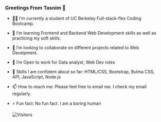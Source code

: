 ### Greetings From Tasnim 👋
- 👩‍🏫 I’m currently a student of UC Berkeley Full-stack-flex Coding Bootcamp.
- 🌱 I’m learning Frontend and Backend Web Development skills as well as practicing my soft skills.
- 🔭 I’m looking to collaborate on different projects related to Web Develpment.
- 🤔 I’m Open to work for Data analyst, Web Dev roles
- 💬 Skills I am confident about so far: HTML/CSS, Bootstrap, Bulma CSS, API, JavaScript, Node.js
- 📫 How to reach me: Please feel free to email me. I check my email regularly.
- ⚡ Fun fact: No fun fact. I am a boring human

  ![Visitors](https://api.visitorbadge.io/api/visitors?path=https%3A%2F%2Fgithub.com%2Fthalim-glam&label=Number%20of%20Visitors%20&labelColor=%23d9e3f0&countColor=%23dce775&style=plastic&labelStyle=upper)
<!--
**thalim-glam/thalim-glam** is a ✨ _special_ ✨ repository because its `README.md` (this file) appears on your GitHub profile.

Here are some ideas to get you started:

- 🔭 I’m currently working on ...
- 🌱 I’m currently learning ...
- 👯 I’m looking to collaborate on ...
- 🤔 I’m looking for help with ...
- 💬 Ask me about ...
- 📫 How to reach me: ...
- 😄 Pronouns: ...
- ⚡ Fun fact: ...
-->
